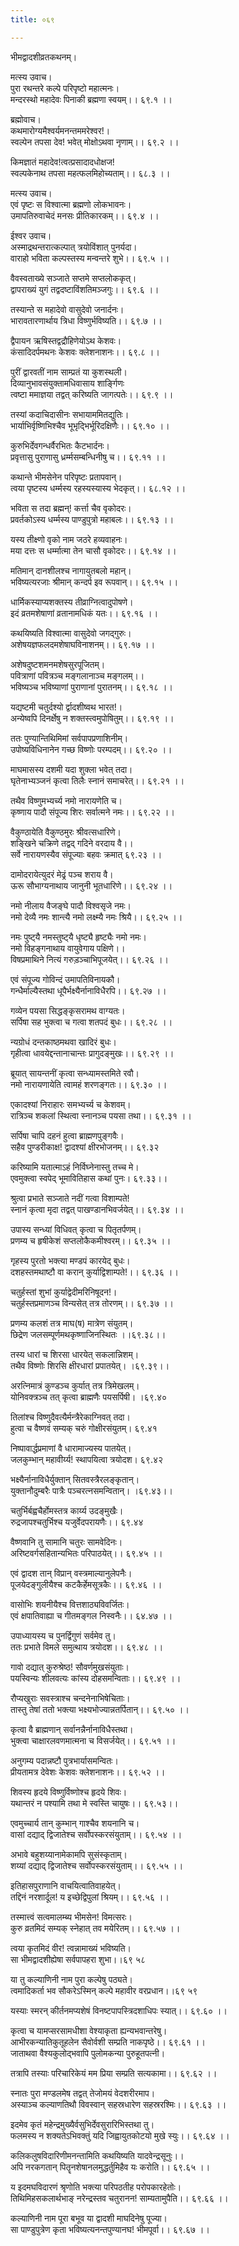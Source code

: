 ```yaml
---
title: ०६९

---
```

भीमद्वादशीव्रतकथनम्।  
  
मत्स्य उवाच।  
पुरा रथन्तरे कल्पे परिपृष्टो महात्मनः।  
मन्दरस्थो महादेवः पिनाकी ब्रह्मणा स्वयम्।। ६९.१ ।।  
  
ब्रह्मोवाच।  
कथमारोग्यमैश्वर्यमनन्तममरेश्वर!।  
स्वल्पेन तपसा देव! भवेत् मोक्षोऽथवा नृणाम्।। ६९.२ ।।  
  
किमज्ञातं महादेव!त्वत्प्रसादादधोक्षज!  
स्वल्पकेनाथ तपसा महत्फलमिहोच्यताम्।। ६८.३ ।।  
  
मत्स्य उवाच।  
एवं पृष्टः स विश्वात्मा ब्रह्मणो लोकभावनः।  
उमापतिरुवाचेदं मनसः प्रीतिकारकम्।। ६९.४ ।।  
  
ईश्वर उवाच।  
अस्माद्रथन्तरात्कल्पात् त्रयोविंशात् पुनर्यदा।  
वाराहो भविता कल्पस्तस्य मन्वन्तरे शुभे।। ६९.५ ।।  
  
वैवस्वताख्ये सञ्जाते सप्तमे सप्तलोककृत्।  
द्वापराख्यं युगं तद्वदष्टाविंशतिमञ्जगुः।। ६९.६ ।।  
  
तस्यान्ते स महादेवो वासुदेवो जनार्दनः।  
भारावतारणार्थाय त्रिधा विष्णुर्भविष्यति।। ६९.७ ।।  
  
द्वैपायन ऋषिस्तद्वद्रौहिणेयोऽथ केशवः।  
कंसादिदर्पमथनः केशवः क्लेशनाशनः।। ६९.८ ।।  
  
पुरीं द्वारवतीं नाम साम्प्रतं या कुशस्थली।  
दिव्यानुभावसंयुक्तामधिवासाय शार्ङ्गिणः  
त्वष्टा ममाज्ञया तद्वत् करिष्यति जागत्पतेः।। ६९.९ ।।  
  
तस्यां कदाचिदासीनः सभायाममितद्युतिः।  
भार्याभिर्वृष्णिभिश्चैव भूभृद्भिर्भूरिदक्षिणैः।। ६९.१० ।।  
  
कुरुभिर्देवगन्धर्वैरभितः कैटभार्दनः।  
प्रवृत्तासु पुराणासु ध्रर्म्मसम्बन्धिनीषु च।। ६९.११ ।।  
  
कथान्ते भीमसेनेन परिपृष्टः प्रतापवान्।  
त्वया पृष्टस्य धर्म्मस्य रहस्यस्यास्य भेदकृत्।। ६८.१२ ।।  
  
भविता स तदा ब्रह्मन्! कर्त्ता चैव वृकोदरः।  
प्रवर्तकोऽस्य धर्म्मस्य पाण्डुपुत्रो महाबलः।। ६९.१३ ।।  
  
यस्य तीक्ष्णो वृको नाम जठरे हव्यवाहनः।  
मया दत्तः स धर्म्मात्मा तेन चासौ वृकोदरः।। ६९.१४ ।।  
  
मतिमान् दानशीलश्च नागायुतबलो महान्।  
भविष्यत्यरजाः श्रीमान् कन्दर्प इव रूपवान्।। ६९.१५ ।।  
  
धार्मिकस्याप्यशक्तस्य तीव्राग्नित्वादुपोषणे।  
इदं व्रतमशेषाणां व्रतानामधिकं यतः।। ६९.१६ ।।  
  
कथयिष्यति विश्वात्मा वासुदेवो जगद्‌गुरुः।  
अशेषयज्ञफलदमशेषाघविनाशनम्।। ६९.१७ ।।  
  
अशेषदुष्टशमनमशेषसुरपूजितम्।  
पवित्राणां पवित्रञ्च मङ्गलानाञ्च मङ्गलम्।।  
भविष्यञ्च भविष्याणां पुराणानां पुरातनम्।। ६९.१८ ।।  
  
यद्यष्टमी चतुर्दश्यो र्द्वादशीष्वथ भारत!।  
अन्येष्वपि दिनर्क्षेषु न शक्तस्त्वमुपोषितुम्।। ६९.१९ ।।  
  
ततः पुण्यान्तिथिमिमां सर्वपापप्रणाशिनीम्।  
उपोष्यविधिनानेन गच्छ विष्णोः परम्पदम्।। ६९.२० ।।  
  
माघमासस्य दशमी यदा शुक्ला भवेत् तदा।  
घृतेनाभ्यञ्जनं कृत्वा तिलैः स्नानं समाचरेत्।। ६९.२१ ।।  
  
तथैव विष्णुमभ्यर्च्य नमो नारायणेति च।  
कृष्णाय पादौ संपूज्य शिरः सर्वात्मने नमः।। ६९.२२ ।।  
  
वैकुण्ठायेति वैकुण्ठमुरः श्रीवत्सधारिणे।  
शङ्खिने चक्रिणे तद्वद् गदिने वरदाय वै।।  
सर्वे नारायणस्यैव संपूज्याः बहवः क्रमात् ६९.२३ ।।  
  
दामोदरायेत्युदरं मेढ्रं पञ्च शराय वै।  
ऊरू सौभाग्यनाथाय जानुनी भूतधारिणे।। ६९.२४ ।।  
  
नमो नीलाय वैजङ्घे पादौ विश्वसृजे नमः।  
नमो देव्यै नमः शान्त्यै नमो लक्ष्म्यै नमः श्रियै।। ६९.२५ ।।  
  
नमः पुष्ट्‌यै नमस्तुष्ट्‌यै धृष्ट्यै हृष्ट्यैः नमो नमः।  
नमो विहङ्गनाथाय वायुवेगाय पक्षिणे।।  
विषप्रमाथिने नित्यं गरुड़ञ्चाभिपूजयेत्।। ६९.२६ ।।  
  
एवं संपूज्य गोविन्दं उमापतिविनायकौ।  
गन्धैर्माल्यैस्तथा धूपैर्भक्ष्यैर्नानाविधैरपि।। ६९.२७ ।।  
  
गव्येन पयसा सिद्धङ्कृसरामथ वाग्यतः।  
सर्पिषा सह भुक्त्वा च गत्वा शतपदं बुधः।। ६९.२८ ।।  
  
न्यग्रोधं दन्तकाष्ठमथवा खादिरं बुधः।  
गृहीत्वा धावयेद्दन्तानाचान्तः प्रागुदङ्‌मुखः।। ६९.२९ ।।  
  
ब्रूयात् सायन्तनीं कृत्वा सन्ध्यामस्तमिते रवौ।  
नमो नारायणायेति त्वामहं शरणङ्गतः।। ६९.३० ।।  
  
एकादश्यां निराहारः समभ्यर्च्य च केशवम्।  
रात्रिञ्च शकलां स्थित्वा स्नानञ्च पयसा तथा।। ६९.३१ ।।  
  
सर्पिषा चापि दहनं हुत्वा ब्राह्मणपुङ्गवैः।  
सहैव पुण्डरीकाक्ष! द्वादश्यां क्षीरभोजनम्।। ६९.३२  
  
करिष्यामि यतात्माऽहं निर्विघ्नेनास्तु तच्च मे।  
एवमुक्त्वा स्वपेद्‌ भूमावितिहास कथां पुनः। ६९.३३।।  
  
श्रुत्वा प्रभाते सञ्जाते नदीं गत्वा विशाम्पते!  
स्नानं कृत्वा मृदा तद्वत् पाखण्डानभिवर्जयेत्।। ६९.३४ ।।  
  
उपास्य सन्ध्यां विधिवत् कृत्वा च पितृतर्पणम्।  
प्रणम्य च हृषीकेशं सप्तलोकैकमीश्वरम्।। ६९.३५ ।।  
  
गृहस्य पुरतो भक्त्या मण्डपं कारयेद्‌ बुधः।  
दशहस्तमथाष्टौ वा करान् कुर्याद्विशाम्पते!।। ६९.३६ ।।  
  
चतुर्हस्तां शुभां कुर्याद्वेदीमरिनिषूदन!।  
चतुर्हस्तप्रमाणञ्च विन्यसेत् तत्र तोरणम्।। ६९.३७ ।।  
  
प्रणम्य कलशं तत्र माघ(ष) मात्रेण संयुतम्।  
छिद्रेण जलसम्पूर्णमथकृष्णाजिनस्थितः ।।६९.३८।।  
  
तस्य धारां च शिरसा धारयेत् सकलान्निशम्।  
तथैव विष्णोः शिरसि क्षीरधारां प्रपातयेत्। ।६९.३९।।  
  
अरत्निमात्रं कुण्डञ्च कुर्यात् तत्र त्रिमेखलम्।  
योनिवक्त्रञ्च तत् कृत्वा ब्राह्मणैः पयसर्पिषी। ।६९.४०  
  
तिलांश्च विष्णुदैवत्यैर्मन्त्रैरेकाग्निवत् तदा।  
हुत्वा च वैष्णवं सम्यक्‌ चरुं गोक्षीरसंयुतम्। ६९.४१  
  
निष्पावार्द्धप्रमाणां वै धारामाज्यस्य पातयेत्।  
जलकुम्भान् महावीर्य्य! स्थापयित्वा त्रयोदश। ६९.४२  
  
भक्ष्यैर्नानाविधैर्युक्तान् सितवस्त्रैरलङ्कृतान्।  
युक्तानौदुम्बरैः पात्रैः पञ्चरत्नसमन्वितान्। ।६९.४३।।  
  
चतुर्भिर्बह्वचैर्होमस्तत्र कार्य्य उदङ्‌मुखैः।  
रुद्रजापश्चतुर्भिश्च यजुर्वेदपरायणैः।। ६९.४४  
  
वैष्णवानि तु सामानि चतुरः सामवेदिनः।  
अरिष्टवर्गसहितान्यभितः परिपाठयेत्।। ६९.४५ ।।  
  
एवं द्वादश तान् विप्रान् वस्त्रमाल्यानुलेपनैः।  
पूजयेदङ्गुलीयैश्च कटकैर्हेमसूत्रकैः।। ६९.४६ ।।  
  
वासोभिः शयनीयैश्च वित्तशाठ्यविवर्जितः।  
एवं क्षपातिवाह्या च गीतमङ्गल निस्वनैः।। ६४.४७ ।।  
  
उपाध्यायस्य च पुनर्द्विगुणं सर्वमेव तु।  
ततः प्रभाते विमले समुत्थाय त्रयोदश।। ६९.४८ ।।  
  
गावो दद्यात्‌ कुरुश्रेष्ठ! सौवर्णमुखसंयुताः।  
पयस्विन्यः शीलवत्यः कांस्य दोहसमन्विताः।। ६९.४९ ।।  
  
रौप्यखुराः सवस्त्राश्च चन्दनेनाभिषेचिताः।  
तास्तु तेषां ततो भक्त्या भक्ष्यभोज्यान्नतर्पितान्।। ६९.५० ।।  
  
कृत्वा वै ब्राह्मणान् सर्वानन्नैर्नानाविधैस्तथा।  
भुक्त्वा चाक्षारलवणमात्मना च विसर्जयेत्।। ६९.५१ ।।  
  
अनुगम्य पदान्नष्टौ पुत्रभार्यासमन्वितः।  
प्रीयतामत्र देवेशः केशवः क्लेशनाशनः।। ६९.५२ ।।  
  
शिवस्य हृदये विष्णुर्विष्णोश्च हृदये शिवः।  
यथान्तरं न पश्यामि तथा मे स्वस्ति चायुषः।। ६९.५३।।  
  
एवमुच्चार्य तान् कुम्भान् गाश्चैव शयनानि च।  
वासां दद्याद्‌ द्विजातेश्च सर्वोपस्करसंयुताम्।। ६९.५४ ।।  
  
अभावे बहुशय्यानामेकामपि सुसंस्कृताम्।  
शय्यां दद्याद्‌ द्विजातेश्च सर्वोपस्करसंयुताम्।। ६९.५५ ।।  
  
इतिहासपुराणानि वाचयित्वातिवाहयेत्।  
तद्दिनं नरशार्दूल! य इच्छेद्विपुलां श्रियम्।। ६९.५६ ।।  
  
तस्मात्त्वं सत्वमालम्ब्य भीमसेन! विमत्सरः।  
कुरु व्रतमिदं सम्यक्‌ स्नेहात् तव मयेरितम्।। ६९.५७ ।।  
  
त्वया कृतमिदं वीर! त्वन्नामाख्यं भविष्यति।  
सा भीमद्वादशीह्येषा सर्वपापहरा शुभा।।६९ ५८  
  
या तु कल्याणिनी नाम पुरा कल्पेषु पठ्यते।  
त्वमादिकर्ता भव सौकरेऽस्मिन् कल्पे महावीर वरप्रधान।।६९ ५९  
  
यस्याः स्मरन् कीर्तनमप्यशेषं विनष्टपापस्त्रिदशाधिपः स्यात्।। ६९.६० ।।  
  
कृत्वा च यामप्सरसामधीशा वेश्याकृता ह्यन्यभवान्तरेषु।  
आभीरकन्यातिकुतूहलेन सैवोर्वशी सम्प्रति नाकपृष्ठे।। ६९.६१ ।।  
जाताथवा वैश्यकुलोद्भवापि पुलोमकन्या पुरुहूतपत्नी।  
  
तत्रापि तस्याः परिचारिकेयं मम प्रिया सम्प्रति सत्यकामा।। ६९.६२ ।।  
  
स्नातः पुरा मण्डलमेष तद्वत् तेजोमयं वेदशरीरमाप।  
अस्याञ्च कल्याणतिथौ विवस्वान् सहस्रधारेण सहस्ररश्मिः।। ६९.६३ ।।  
  
इदमेव कृतं महेन्द्रमुख्यैर्वसुभिर्देवसुरारिभिस्तथा तु।  
फलमस्य न शक्यतेऽभिवक्तुं यदि जिह्वायुतकोटयो मुखे स्युः।। ६९.६४ ।।  
  
कलिकलुषविदारिणीमनन्तामिति कथयिष्यति यादवेन्द्रसूनुः।।  
अपि नरकगतान् पितॄनशेषानलमुद्धर्तुमिहैव यः करोति।। ६९.६५ ।।  
  
य इदमघविदारणं श्रृणोति भक्त्या परिपठतीह परोपकारहेतोः।  
तिथिमिहसकलार्थभाङ् नरेन्द्रस्तव चतुरानन! साम्यतामुपैति।। ६९.६६ ।।  
  
कल्याणिनी नाम पूरा बभूव या द्वादशी माघदिनेषु पूज्या।  
सा पाण्डुपुत्रेण कृता भविष्यत्यनन्तपुण्यानघ! भीमपूर्वा।। ६९.६७ ।।
